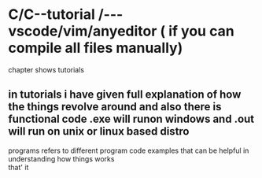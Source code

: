 # C/C--tutorial /---vscode/vim/anyeditor ( if you can compile all files manually)
chapter shows tutorials 
## in tutorials i have given full explanation of how the things revolve around and also there is functional code .exe will runon windows and .out will run on unix or linux based distro 
programs refers to different program code examples that can be helpful in understanding how things works
<br/> that' it
